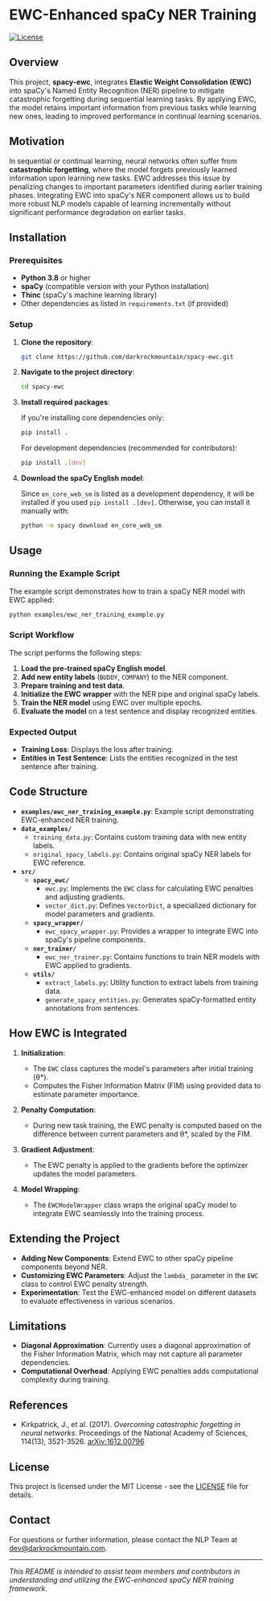 # EWC-Enhanced spaCy NER Training

[![License](https://img.shields.io/badge/license-MIT-blue.svg)](LICENSE)

## Overview

This project, **spacy-ewc**, integrates **Elastic Weight Consolidation (EWC)** into spaCy's Named Entity Recognition (NER) pipeline to mitigate catastrophic forgetting during sequential learning tasks. By applying EWC, the model retains important information from previous tasks while learning new ones, leading to improved performance in continual learning scenarios.

## Motivation

In sequential or continual learning, neural networks often suffer from **catastrophic forgetting**, where the model forgets previously learned information upon learning new tasks. EWC addresses this issue by penalizing changes to important parameters identified during earlier training phases. Integrating EWC into spaCy's NER component allows us to build more robust NLP models capable of learning incrementally without significant performance degradation on earlier tasks.

## Installation

### Prerequisites

- **Python 3.8** or higher
- **spaCy** (compatible version with your Python installation)
- **Thinc** (spaCy's machine learning library)
- Other dependencies as listed in `requirements.txt` (if provided)

### Setup

1. **Clone the repository**:

   ```bash
   git clone https://github.com/darkrockmountain/spacy-ewc.git
   ```

2. **Navigate to the project directory**:

   ```bash
   cd spacy-ewc
   ```

3. **Install required packages**:

   If you're installing core dependencies only:

   ```bash
   pip install .
   ```

   For development dependencies (recommended for contributors):

   ```bash
   pip install .[dev]
   ```

4. **Download the spaCy English model**:

   Since `en_core_web_sm` is listed as a development dependency, it will be installed if you used `pip install .[dev]`. Otherwise, you can install it manually with:

   ```bash
   python -m spacy download en_core_web_sm
   ```


## Usage

### Running the Example Script

The example script demonstrates how to train a spaCy NER model with EWC applied:

```bash
python examples/ewc_ner_training_example.py
```

### Script Workflow

The script performs the following steps:

1. **Load the pre-trained spaCy English model**.
2. **Add new entity labels** (`BUDDY`, `COMPANY`) to the NER component.
3. **Prepare training and test data**.
4. **Initialize the EWC wrapper** with the NER pipe and original spaCy labels.
5. **Train the NER model** using EWC over multiple epochs.
6. **Evaluate the model** on a test sentence and display recognized entities.

### Expected Output

- **Training Loss**: Displays the loss after training.
- **Entities in Test Sentence**: Lists the entities recognized in the test sentence after training.

## Code Structure

- **`examples/ewc_ner_training_example.py`**: Example script demonstrating EWC-enhanced NER training.
- **`data_examples/`**
  - `training_data.py`: Contains custom training data with new entity labels.
  - `original_spacy_labels.py`: Contains original spaCy NER labels for EWC reference.
- **`src/`**
  - **`spacy_ewc/`**
    - `ewc.py`: Implements the `EWC` class for calculating EWC penalties and adjusting gradients.
    - `vector_dict.py`: Defines `VectorDict`, a specialized dictionary for model parameters and gradients.
  - **`spacy_wrapper/`**
    - `ewc_spacy_wrapper.py`: Provides a wrapper to integrate EWC into spaCy's pipeline components.
  - **`ner_trainer/`**
    - `ewc_ner_trainer.py`: Contains functions to train NER models with EWC applied to gradients.
  - **`utils/`**
    - `extract_labels.py`: Utility function to extract labels from training data.
    - `generate_spacy_entities.py`: Generates spaCy-formatted entity annotations from sentences.

## How EWC is Integrated

1. **Initialization**:
   - The `EWC` class captures the model's parameters after initial training (θ\*).
   - Computes the Fisher Information Matrix (FIM) using provided data to estimate parameter importance.

2. **Penalty Computation**:
   - During new task training, the EWC penalty is computed based on the difference between current parameters and θ\*, scaled by the FIM.

3. **Gradient Adjustment**:
   - The EWC penalty is applied to the gradients before the optimizer updates the model parameters.

4. **Model Wrapping**:
   - The `EWCModelWrapper` class wraps the original spaCy model to integrate EWC seamlessly into the training process.

## Extending the Project

- **Adding New Components**: Extend EWC to other spaCy pipeline components beyond NER.
- **Customizing EWC Parameters**: Adjust the `lambda_` parameter in the `EWC` class to control EWC penalty strength.
- **Experimentation**: Test the EWC-enhanced model on different datasets to evaluate effectiveness in various scenarios.

## Limitations

- **Diagonal Approximation**: Currently uses a diagonal approximation of the Fisher Information Matrix, which may not capture all parameter dependencies.
- **Computational Overhead**: Applying EWC penalties adds computational complexity during training.

## References

- Kirkpatrick, J., et al. (2017). *Overcoming catastrophic forgetting in neural networks*. Proceedings of the National Academy of Sciences, 114(13), 3521-3526. [arXiv:1612.00796](https://arxiv.org/abs/1612.00796)

## License

This project is licensed under the MIT License - see the [LICENSE](LICENSE) file for details.

## Contact

For questions or further information, please contact the NLP Team at [dev@darkrockmountain.com](mailto:dev@darkrockmountain.com).

---

*This README is intended to assist team members and contributors in understanding and utilizing the EWC-enhanced spaCy NER training framework.*
